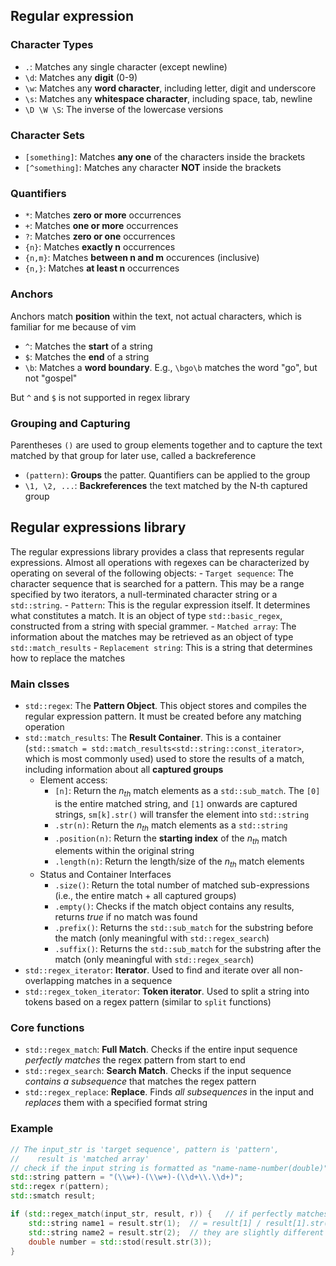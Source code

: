 ## Regular expression

### Character Types

- `.`: Matches any single character (except newline)
- `\d`: Matches any **digit** (0-9)
- `\w`: Matches any **word character**, including letter, digit and underscore
- `\s`: Matches any **whitespace character**, including space, tab, newline
- `\D \W \S`: The inverse of the lowercase versions

### Character Sets

- `[something]`: Matches **any one** of the characters inside the brackets
- `[^something]`: Matches any character **NOT** inside the brackets

### Quantifiers

- `*`: Matches **zero or more** occurrences
- `+`: Matches **one or more** occurrences
- `?`: Matches **zero or one** occurrences
- `{n}`: Matches **exactly n** occurrences
- `{n,m}`: Matches **between n and m** occurences (inclusive)
- `{n,}`: Matches **at least n** occurrences

### Anchors

Anchors match **position** within the text, not actual characters, which is
familiar for me because of vim
- `^`: Matches the **start** of a string
- `$`: Matches the **end** of a string
- `\b`: Matches a **word boundary**. E.g., `\bgo\b` matches the word "go", but
not "gospel"

But `^` and `$` is not supported in regex library

### Grouping and Capturing

Parentheses `()` are used to group elements together and to capture the text
matched by that group for later use, called a backreference

- `(pattern)`: **Groups** the patter. Quantifiers can be applied to the group
- `\1, \2, ...`: **Backreferences** the text matched by the N-th captured group

## Regular expressions library

The regular expressions library provides a class that represents regular
expressions. Almost all operations with regexes can be characterized by
operating on several of the following objects:
    - `Target sequence`: The character sequence that is searched for a pattern.
    This may be a range specified by two iterators, a null-terminated character
    string or a `std::string`.
    - `Pattern`: This is the regular expression itself. It determines what
    constitutes a match. It is an object of type `std::basic_regex`, constructed
    from a string with special grammer.
    - `Matched array`: The information about the matches may be retrieved as an
    object of type `std::match_results`
    - `Replacement string`: This is a string that determines how to replace the
    matches

### Main clsses

- `std::regex`: The **Pattern Object**. This object stores and compiles the
regular expression pattern. It must be created before any matching operation
- `std::match_results`: The **Result Container**. This is a container
(`std::smatch = std::match_results<std::string::const_iterator>`, which is
most commonly used) used to store the results of a match, including
information about all **captured groups**
    - Element access:
        - `[n]`: Return the $n_{th}$ match elements as a `std::sub_match`.
            The `[0]` is the entire matched string, and `[1]` onwards are captured
            strings, `sm[k].str()` will transfer the element into `std::string`
        - `.str(n)`: Return the $n_{th}$ match elements as a `std::string`
        - `.position(n)`: Return the **starting index** of the $n_{th}$
            match elements within the original string
        - `.length(n)`: Return the length/size of the $n_{th}$ match elements
    - Status and Container Interfaces
        - `.size()`: Return the total number of matched sub-expressions (i.e.,
            the entire match + all captured groups)
        - `.empty()`: Checks if the match object contains any results, returns
            *true* if no match was found
        - `.prefix()`: Returns the `std::sub_match` for the substring before the
            match (only meaningful with `std::regex_search`)
        - `.suffix()`: Returns the `std::sub_match` for the substring after the
            match (only meaningful with `std::regex_search`)
- `std::regex_iterator`: **Iterator**. Used to find and iterate over all
non-overlapping matches in a sequence
- `std::regex_token_iterator`: **Token iterator**. Used to split a string into
tokens based on a regex pattern (similar to `split` functions)

### Core functions

- `std::regex_match`: **Full Match**. Checks if the entire input sequence
*perfectly matches* the regex pattern from start to end
- `std::regex_search`: **Search Match**. Checks if the input sequence *contains
a subsequence* that matches the regex pattern
- `std::regex_replace`: **Replace**. Finds *all subsequences* in the input and
*replaces* them with a specified format string

### Example

```cpp
// The input_str is 'target sequence', pattern is 'pattern',
//    result is 'matched array'
// check if the input string is formatted as "name-name-number(double)"
std::string pattern = "(\\w+)-(\\w+)-(\\d+\\.\\d+)";
std::regex r(pattern);
std::smatch result;

if (std::regex_match(input_str, result, r)) {   // if perfectly matches
    std::string name1 = result.str(1);  // = result[1] / result[1].str()
    std::string name2 = result.str(2);  // they are slightly different
    double number = std::stod(result.str(3));
}
```
